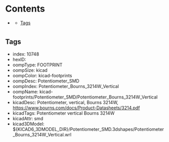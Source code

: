 



Contents
========

* [](#)
	* [Tags](#tags)

# 

## Tags

- index: 10748
- hexID: 
- oompType: FOOTPRINT
- oompSize: kicad
- oompColor: kicad-footprints
- oompDesc: Potentiometer_SMD
- oompIndex: Potentiometer_Bourns_3214W_Vertical
- oompName: kicad-footprints/Potentiometer_SMD/Potentiometer_Bourns_3214W_Vertical
- kicadDesc: Potentiometer, vertical, Bourns 3214W, https://www.bourns.com/docs/Product-Datasheets/3214.pdf
- kicadTags: Potentiometer vertical Bourns 3214W
- kicadAttr: smd
- kicad3DModel: ${KICAD6_3DMODEL_DIR}/Potentiometer_SMD.3dshapes/Potentiometer_Bourns_3214W_Vertical.wrl
